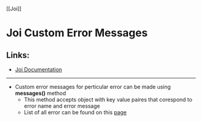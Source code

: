 [[Joi]]

# Joi Custom Error Messages

## Links:
- [Joi Documentation](https://joi.dev/)

---

- Custom error messages for perticular error can be made using **messages()** method
	- This method accepts object with key value paires that corespond to error name and error message
	- List of all error can be found on this [page](https://github.com/sideway/joi/blob/master/API.md#list-of-errors)